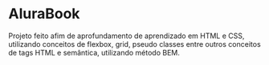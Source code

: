 # AluraBook

Projeto feito afim de aprofundamento de aprendizado em HTML e CSS, 
utilizando conceitos de flexbox, grid, pseudo classes entre outros conceitos de tags HTML e semântica, utilizando método BEM.
